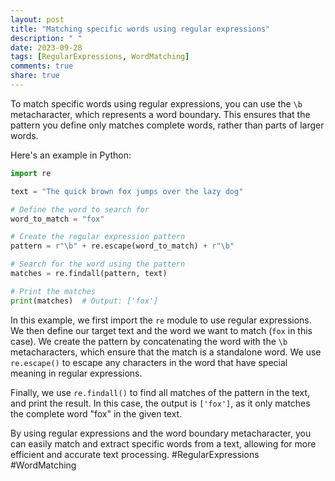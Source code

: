 ```yaml
---
layout: post
title: "Matching specific words using regular expressions"
description: " "
date: 2023-09-28
tags: [RegularExpressions, WordMatching]
comments: true
share: true
---
```


To match specific words using regular expressions, you can use the `\b` metacharacter, which represents a word boundary. This ensures that the pattern you define only matches complete words, rather than parts of larger words.

Here's an example in Python:

```python
import re

text = "The quick brown fox jumps over the lazy dog"

# Define the word to search for
word_to_match = "fox"

# Create the regular expression pattern
pattern = r"\b" + re.escape(word_to_match) + r"\b"

# Search for the word using the pattern
matches = re.findall(pattern, text)

# Print the matches
print(matches)  # Output: ['fox']
```

In this example, we first import the `re` module to use regular expressions. We then define our target text and the word we want to match (`fox` in this case). We create the pattern by concatenating the word with the `\b` metacharacters, which ensure that the match is a standalone word. We use `re.escape()` to escape any characters in the word that have special meaning in regular expressions.

Finally, we use `re.findall()` to find all matches of the pattern in the text, and print the result. In this case, the output is `['fox']`, as it only matches the complete word "fox" in the given text.

By using regular expressions and the word boundary metacharacter, you can easily match and extract specific words from a text, allowing for more efficient and accurate text processing. #RegularExpressions #WordMatching